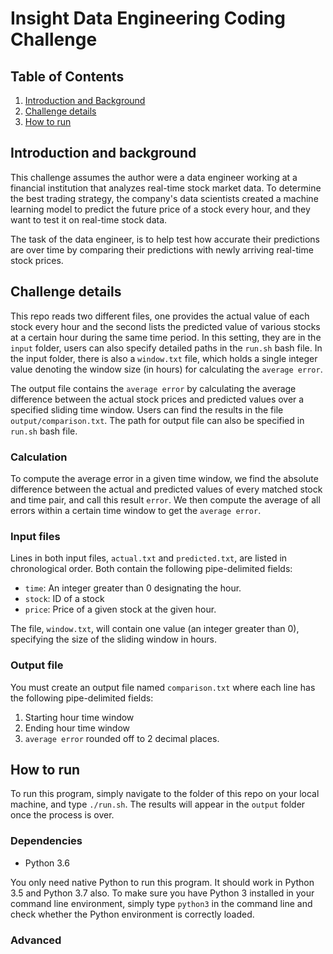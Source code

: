 # Insight Data Engineering Coding Challenge
## Table of Contents
1. [Introduction and Background](README.md#introduction)
1. [Challenge details](README.md#challenge-details)
1. [How to run](README.md#how-to-run)



## Introduction and background

This challenge assumes the author were a data engineer working at a financial institution that analyzes real-time stock market data. To determine the best trading strategy, the company's data scientists created a machine learning model to predict the future price of a stock every hour, and they want to test it on real-time stock data.

The task of the data engineer, is to help test how accurate their predictions are over time by comparing their predictions with newly arriving real-time stock prices.


## Challenge details

This repo reads two different files, one provides the actual value of each stock every hour and the second lists the predicted value of various stocks at a certain hour during the same time period. In this setting, they are in the `input` folder, users can also specify detailed paths in the `run.sh` bash file. In the input folder, there is also a `window.txt` file, which holds a single integer value denoting the window size (in hours) for calculating the `average error`.

The output file contains the `average error` by calculating the average difference between the actual stock prices and predicted values over a specified sliding time window. Users can find the results in the file `output/comparison.txt`. The path for output file can also be specified in `run.sh` bash file.


### Calculation
To compute the average error in a given time window, we find the absolute difference between the actual and predicted values of every matched stock and time pair, and call this result `error`. We then compute the average of all errors within a certain time window to get the `average error`.


### Input files

Lines in both input files, `actual.txt` and `predicted.txt`, are listed in chronological order. Both contain the following pipe-delimited fields:

* `time`: An integer greater than 0 designating the hour.
* `stock`: ID of a stock
* `price`: Price of a given stock at the given hour.

The file, `window.txt`, will contain one value (an integer greater than 0), specifying the size of the sliding window in hours.


### Output file

You must create an output file named `comparison.txt` where each line has the following pipe-delimited fields:

1. Starting hour time window
1. Ending hour time window
1. `average error` rounded off to 2 decimal places.


## How to run
To run this program, simply navigate to the folder of this repo on your local machine, and type `./run.sh`. The results will appear in the `output` folder once the process is over.

### Dependencies
- Python 3.6

You only need native Python to run this program. It should work in Python 3.5 and Python 3.7 also. To make sure you have Python 3 installed in your command line environment, simply type `python3` in the command line and check whether the Python environment is correctly loaded.
### Advanced
